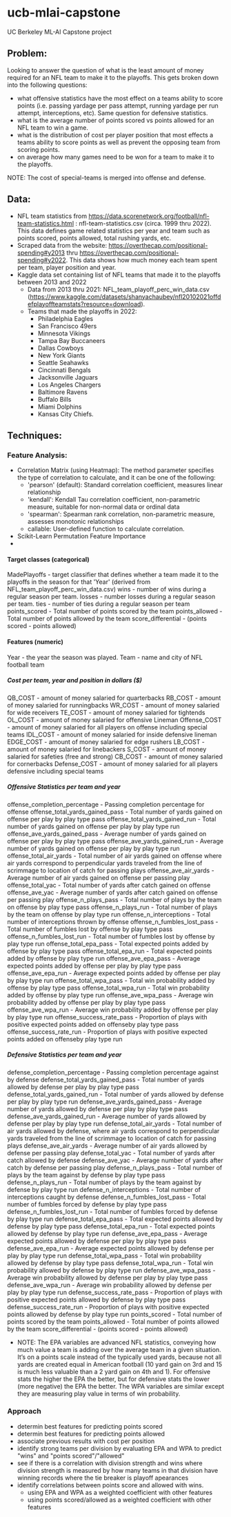 # ucb-mlai-capstone
UC Berkeley ML-AI Capstone project

## Problem:

Looking to answer the question of what is the least amount of money required for an NFL team to make it to the playoffs.  This gets broken down into the following questions:
- what offensive statistics have the most effect on a teams ability to score points (i.e. passing yardage per pass attempt, running yardage per run attempt, interceptions, etc).  Same question for defensive statistics.
- what is the average number of points scored vs points allowed for an NFL team to win a game.
- what is the distribution of cost per player position that most effects a teams ability to score points as well as prevent the opposing team from scoring points.
- on average how many games need to be won for a team to make it to the playoffs.
 
NOTE: The cost of special-teams is merged into offense and defense.

## Data:

- NFL team statistics from https://data.scorenetwork.org/football/nfl-team-statistics.html : nfl-team-statistics.csv (circa. 1999 thru 2022).  This data defines game related statistics per year and team such as points scored, points allowed, total rushing yards, etc.
- Scraped data from the website: https://overthecap.com/positional-spending#y2013 thru https://overthecap.com/positional-spending#y2022.  This data shows how much money each team spent per team, player position and year.
- Kaggle data set containing list of NFL teams that made it to the playoffs between 2013 and 2022
  - Data from 2013 thru 2021: NFL_team_playoff_perc_win_data.csv (https://www.kaggle.com/datasets/shanyachaubey/nfl20102021offdefplayoffteamstats?resource=download).
  - Teams that made the playoffs in 2022:
    - Philadelphia Eagles
    - San Francisco 49ers
    - Minnesota Vikings
    - Tampa Bay Buccaneers
    - Dallas Cowboys
    - New York Giants
    - Seattle Seahawks
    - Cincinnati Bengals
    - Jacksonville Jaguars
    - Los Angeles Chargers
    - Baltimore Ravens
    - Buffalo Bills
    - Miami Dolphins
    - Kansas City Chiefs. 
 
## Techniques:

### Feature Analysis:
- Correlation Matrix (using Heatmap): The method parameter specifies the type of correlation to calculate, and it can be one of the following:
  - 'pearson' (default): Standard correlation coefficient, measures linear relationship
  - 'kendall': Kendall Tau correlation coefficient, non-parametric measure, suitable for non-normal data or ordinal data
  - 'spearman': Spearman rank correlation, non-parametric measure, assesses monotonic relationships
  - callable: User-defined function to calculate correlation.
- Scikit-Learn Permutation Feature Importance
- 

#### Target classes (categorical)
MadePlayoffs - target classifier that defines whether a team made it to the playoffs in the season for that 'Year' (derived from NFL_team_playoff_perc_win_data.csv)
wins - number of wins during a regular season per team.
losses - number losses during a regular season per team.
ties - number of ties during a regular season per team
points_scored - Total number of points scored by the team
points_allowed - Total number of points allowed by the team
score_differential - (points scored - points allowed)

#### Features (numeric)
Year - the year the season was played.
Team - name and city of NFL football team

##### Cost per team, year and position in dollars ($)
QB_COST - amount of money salaried for quarterbacks
RB_COST - amount of money salaried for runningbacks
WR_COST - amount of money salaried for wide receivers
TE_COST - amount of money salaried for tightends
OL_COST - amount of money salaried for offensive Lineman
Offense_COST - amount of money salaried for all players on offense including special teams
IDL_COST - amount of money salaried for inside defensive lineman
EDGE_COST - amount of money salaried for edge rushers
LB_COST - amount of money salaried for linebackers
S_COST - amount of money salaried for safeties (free and strong)
CB_COST - amount of money salaried for cornerbacks
Defense_COST - amount of money salaried for all players defensive including special teams

##### Offensive Statistics per team and year
offense_completion_percentage - Passing completion percentage for offense
offense_total_yards_gained_pass - Total number of yards gained on offense per play by play type pass
offense_total_yards_gained_run - Total number of yards gained on offense per play by play type run
offense_ave_yards_gained_pass - Average number of yards gained on offense per play by play type pass
offense_ave_yards_gained_run - Average number of yards gained on offense per play by play type run
offense_total_air_yards - Total number of air yards gained on offense where air yards correspond to perpendicular yards traveled from the line of scrimmage to location of catch for passing plays
offense_ave_air_yards - Average number of air yards gained on offense per passing play
offense_total_yac - Total number of yards after catch gained on offense
offense_ave_yac - Average number of yards after catch gained on offense per passing play
offense_n_plays_pass - Total number of plays by the team on offense by play type pass
offense_n_plays_run - Total number of plays by the team on offense by play type run
offense_n_interceptions - Total number of interceptions thrown by offense
offense_n_fumbles_lost_pass - Total number of fumbles lost by offense by play type pass
offense_n_fumbles_lost_run - Total number of fumbles lost by offense by play type run
offense_total_epa_pass - Total expected points added by offense by play type pass
offense_total_epa_run - Total expected points added by offense by play type run
offense_ave_epa_pass - Average expected points added by offense per play by play type pass
offense_ave_epa_run - Average expected points added by offense per play by play type run
offense_total_wpa_pass - Total win probability added by offense by play type pass
offense_total_wpa_run - Total win probability added by offense by play type run
offense_ave_wpa_pass - Average win probability added by offense per play by play type pass
offense_ave_wpa_run - Average win probability added by offense per play by play type run
offense_success_rate_pass - Proportion of plays with positive expected points added on offenseby play type pass
offense_success_rate_run - Proportion of plays with positive expected points added on offenseby play type run

##### Defensive Statistics per team and year
defense_completion_percentage - Passing completion percentage against by defense
defense_total_yards_gained_pass - Total number of yards allowed by defense per play by play type pass
defense_total_yards_gained_run - Total number of yards allowed by defense per play by play type run
defense_ave_yards_gained_pass - Average number of yards allowed by defense per play by play type pass
defense_ave_yards_gained_run - Average number of yards allowed by defense per play by play type run
defense_total_air_yards - Total number of air yards allowed by defense, where air yards correspond to perpendicular yards traveled from the line of scrimmage to location of catch for passing plays
defense_ave_air_yards - Average number of air yards allowed by defense per passing play
defense_total_yac - Total number of yards after catch allowed by defense
defense_ave_yac - Average number of yards after catch by defense per passing play
defense_n_plays_pass - Total number of plays by the team against by defense by play type pass
defense_n_plays_run - Total number of plays by the team against by defense by play type run
defense_n_interceptions - Total number of interceptions caught by defense
defense_n_fumbles_lost_pass - Total number of fumbles forced by defense by play type pass
defense_n_fumbles_lost_run - Total number of fumbles forced by defense by play type run
defense_total_epa_pass - Total expected points allowed by defense by play type pass
defense_total_epa_run - Total expected points allowed by defense by play type run
defense_ave_epa_pass - Average expected points allowed by defense per play by play type pass
defense_ave_epa_run - Average expected points allowed by defense per play by play type run
defense_total_wpa_pass - Total win probability allowed by defense by play type pass
defense_total_wpa_run - Total win probability allowed by defense by play type run
defense_ave_wpa_pass - Average win probability allowed by defense per play by play type pass
defense_ave_wpa_run - Average win probability allowed by defense per play by play type run
defense_success_rate_pass - Proportion of plays with positive expected points allowed by defense by play type pass
defense_success_rate_run - Proportion of plays with positive expected points allowed by defense by play type run
points_scored - Total number of points scored by the team
points_allowed - Total number of points allowed by the team
score_differential - (points scored - points allowed)

- NOTE:  The EPA variables are advanced NFL statistics, conveying how much value a team is adding over the average team in a given situation. It’s on a points scale instead of the typically used yards, because not all yards are created equal in American football (10 yard gain on 3rd and 15 is much less valuable than a 2 yard gain on 4th and 1). For offensive stats the higher the EPA the better, but for defensive stats the lower (more negative) the EPA the better. The WPA variables are similar except they are measuring play value in terms of win probability.

### Approach
- determin best features for predicting points scored
- determin best features for predicting points allowed
- associate previous results with cost per position
- identify strong teams per division by evaluating EPA and WPA to predict "wins" and "points scored"/"allowed"
- see if there is a correlation with division strength and wins where division strength is measured by how many teams in that division have winning records where the tie breaker is playoff apearances
- identify correlations between points score and allowed with wins.
  - using EPA and WPA as a weighted coefficient with other features
  - using points scored/allowed as a weighted coefficient with other features
